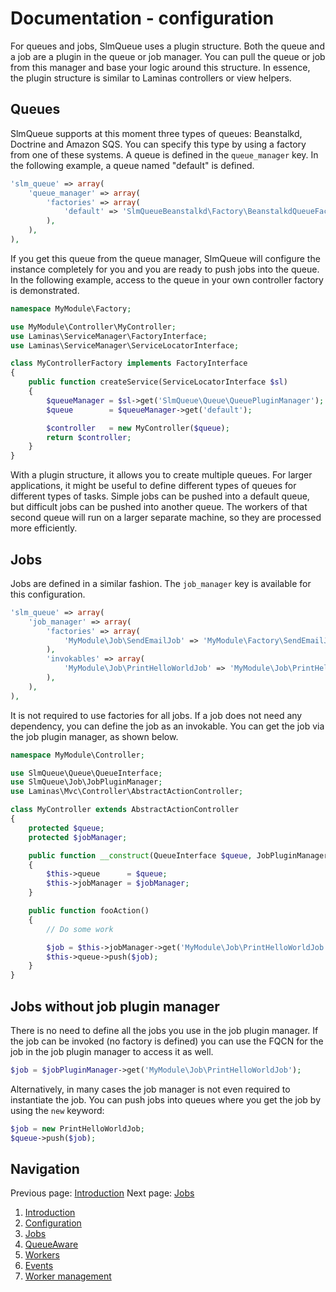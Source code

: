 Documentation - configuration
=============================

For queues and jobs, SlmQueue uses a plugin structure. Both the queue and a job are a plugin in the queue or job
manager. You can pull the queue or job from this manager and base your logic around this structure. In essence, the
plugin structure is similar to Laminas controllers or view helpers.

Queues
------

SlmQueue supports at this moment three types of queues: Beanstalkd, Doctrine and Amazon SQS. You can specify this type
by using a factory from one of these systems. A queue is defined in the `queue_manager` key. In the following example,
a queue named "default" is defined.

```php
'slm_queue' => array(
    'queue_manager' => array(
        'factories' => array(
            'default' => 'SlmQueueBeanstalkd\Factory\BeanstalkdQueueFactory'
        ),
    ),
),
```

If you get this queue from the queue manager, SlmQueue will configure the instance completely for you and you are ready
to push jobs into the queue. In the following example, access to the queue in your own controller factory is demonstrated.

```php
namespace MyModule\Factory;

use MyModule\Controller\MyController;
use Laminas\ServiceManager\FactoryInterface;
use Laminas\ServiceManager\ServiceLocatorInterface;

class MyControllerFactory implements FactoryInterface
{
    public function createService(ServiceLocatorInterface $sl)
    {
        $queueManager = $sl->get('SlmQueue\Queue\QueuePluginManager');
        $queue        = $queueManager->get('default');

        $controller   = new MyController($queue);
        return $controller;
    }
}
```

With a plugin structure, it allows you to create multiple queues. For larger applications, it might be useful to define
different types of queues for different types of tasks. Simple jobs can be pushed into a default queue, but difficult
jobs can be pushed into another queue. The workers of that second queue will run on a larger separate machine, so they
are processed more efficiently.

Jobs
----

Jobs are defined in a similar fashion. The `job_manager` key is available for this configuration.

```php
'slm_queue' => array(
    'job_manager' => array(
        'factories' => array(
            'MyModule\Job\SendEmailJob' => 'MyModule\Factory\SendEmailJobFactory',
        ),
        'invokables' => array(
            'MyModule\Job\PrintHelloWorldJob' => 'MyModule\Job\PrintHelloWorldJob',
        ),
    ),
),
```

It is not required to use factories for all jobs. If a job does not need any dependency, you can define the job as an
invokable. You can get the job via the job plugin manager, as shown below.

```php
namespace MyModule\Controller;

use SlmQueue\Queue\QueueInterface;
use SlmQueue\Job\JobPluginManager;
use Laminas\Mvc\Controller\AbstractActionController;

class MyController extends AbstractActionController
{
    protected $queue;
    protected $jobManager;

    public function __construct(QueueInterface $queue, JobPluginManager $jobManager)
    {
        $this->queue      = $queue;
        $this->jobManager = $jobManager;
    }

    public function fooAction()
    {
        // Do some work

        $job = $this->jobManager->get('MyModule\Job\PrintHelloWorldJob');
        $this->queue->push($job);
    }
}
```

Jobs without job plugin manager
-------------------------------

There is no need to define all the jobs you use in the job plugin manager. If the job can be invoked (no factory is
defined) you can use the FQCN for the job in the job plugin manager to access it as well.

```php
$job = $jobPluginManager->get('MyModule\Job\PrintHelloWorldJob');
```

Alternatively, in many cases the job manager is not even required to instantiate the job. You can push jobs into queues
where you get the job by using the `new` keyword:

```php
$job = new PrintHelloWorldJob;
$queue->push($job);
```

Navigation
----------

Previous page: [Introduction](1.Introduction.md)
Next page: [Jobs](3.Jobs.md)

1. [Introduction](1.Introduction.md)
2. [Configuration](2.Configuration.md)
3. [Jobs](3.Jobs.md)
4. [QueueAware](4.QueueAware.md)
5. [Workers](5.Workers.md)
6. [Events](6.Events.md)
7. [Worker management](7.WorkerManagement.md)
